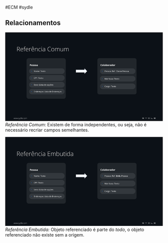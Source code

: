 #ECM #sydle
## Relacionamentos
![Alt text](<../img/Pasted image 20240207092124.png>)
_Referência Comum_: Existem de forma independentes, ou seja, não é necessário recriar campos semelhantes. 

![Alt text](<../img/Pasted image 20240207092411.png>)
_Referência Embutida:_ Objeto referenciado é parte do _todo_, o objeto referenciado não existe sem a origem.